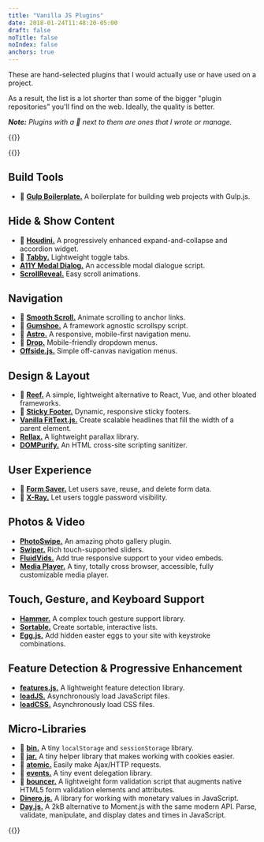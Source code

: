 ```yaml
---
title: "Vanilla JS Plugins"
date: 2018-01-24T11:48:20-05:00
draft: false
noTitle: false
noIndex: false
anchors: true
---
```


These are hand-selected plugins that I would actually use or have used on a project.

As a result, the list is a lot shorter than some of the bigger "plugin repositories" you'll find on the web. Ideally, the quality is better.

*__Note:__ Plugins with a 👋 next to them are ones that I wrote or manage.*

{{<cta for="toolkit-plugins">}}

{{<toc>}}

## Build Tools

- 👋 **[Gulp Boilerplate.](https://github.com/cferdinandi/gulp-boilerplate)** A boilerplate for building web projects with Gulp.js.

## Hide & Show Content

- 👋 **[Houdini.](https://github.com/cferdinandi/houdini/)** A progressively enhanced expand-and-collapse and accordion widget.
- 👋 **[Tabby.](https://github.com/cferdinandi/tabby/)** Lightweight toggle tabs.
- **[A11Y Modal Dialog.](https://github.com/scottaohara/accessible_modal_window)** An accessible modal dialogue script.
- **[ScrollReveal.](https://scrollrevealjs.org/)** Easy scroll animations.


## Navigation

- 👋 **[Smooth Scroll.](https://github.com/cferdinandi/smooth-scroll/)** Animate scrolling to anchor links.
- 👋 **[Gumshoe.](https://github.com/cferdinandi/gumshoe/)** A framework agnostic scrollspy script.
- 👋 **[Astro.](https://github.com/cferdinandi/astro/)** A responsive, mobile-first navigation menu.
- 👋 **[Drop.](https://github.com/cferdinandi/drop/)** Mobile-friendly dropdown menus.
- **[Offside.js.](https://github.com/toomuchdesign/offside)** Simple off-canvas navigation menus.


## Design & Layout

- 👋 **[Reef.](https://github.com/cferdinandi/reef/)** A simple, lightweight alternative to React, Vue, and other bloated frameworks.
- 👋 **[Sticky Footer.](https://github.com/cferdinandi/sticky-footer/)** Dynamic, responsive sticky footers.
- **[Vanilla FitText.js.](https://github.com/adactio/FitText.js)** Create scalable headlines that fill the width of a parent element.
- **[Rellax.](https://dixonandmoe.com/rellax/)** A lightweight parallax library.
- **[DOMPurify.](https://github.com/cure53/DOMPurify)** An HTML cross-site scripting sanitizer.


## User Experience

- 👋 **[Form Saver.](https://github.com/cferdinandi/form-saver/)** Let users save, reuse, and delete form data.
- 👋 **[X-Ray.](https://github.com/cferdinandi/x-ray/)** Let users toggle password visibility.


## Photos & Video

- **[PhotoSwipe.](http://photoswipe.com/)** An amazing photo gallery plugin.
- **[Swiper.](http://idangero.us/swiper/)** Rich touch-supported sliders.
- **[FluidVids.](https://github.com/toddmotto/fluidvids)** Add true responsive support to your video embeds.
- **[Media Player.](https://github.com/jonathantneal/media-player)** A tiny, totally cross browser, accessible, fully customizable media player.


## Touch, Gesture, and Keyboard Support

- **[Hammer.](http://hammerjs.github.io/)** A complex touch gesture support library.
- **[Sortable.](https://github.com/SortableJS/Sortable/)** Create sortable, interactive lists.
- **[Egg.js.](http://thatmikeflynn.com/egg.js/)** Add hidden easter eggs to your site with keystroke combinations.


## Feature Detection & Progressive Enhancement

- **[features.js.](http://featurejs.com/)** A lightweight feature detection library.
- **[loadJS.](https://github.com/filamentgroup/loadJS/)** Asynchronously load JavaScript files.
- **[loadCSS.](https://github.com/filamentgroup/loadCSS/)** Asynchronously load CSS files.


## Micro-Libraries

- 👋 **[bin.](https://github.com/cferdinandi/bin)** A tiny `localStorage` and `sessionStorage` library.
- 👋 **[jar.](https://github.com/cferdinandi/jar)** A tiny helper library that makes working with cookies easier.
- 👋 **[atomic.](https://github.com/cferdinandi/atomic)** Easily make Ajax/HTTP requests.
- 👋 **[events.](https://github.com/cferdinandi/events)** A tiny event delegation library.
- 👋 **[bouncer.](https://github.com/cferdinandi/bouncer)** A lightweight form validation script that augments native HTML5 form validation elements and attributes.
- **[Dinero.js.](https://sarahdayan.github.io/dinero.js/)** A library for working with monetary values in JavaScript.
- **[Day.js.](https://github.com/xx45/dayjs)** A 2kB alternative to Moment.js with the same modern API. Parse, validate, manipulate, and display dates and times in JavaScript.

{{<mailchimp intro="true">}}
